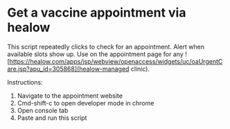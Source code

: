 # Get a vaccine appointment via healow
This script repeatedly clicks to check for an appointment. Alert when available slots show up.
Use on the appointment page for any ![https://healow.com/apps/jsp/webview/openaccess/widgets/uc/oaUrgentCare.jsp?apu_id=305868](healow-managed clinic).
  
Instructions:
1. Navigate to the appointment website
2. Cmd-shift-c to open developer mode in chrome
3. Open console tab
4. Paste and run this script
